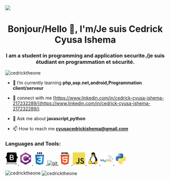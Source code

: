 
<img src="https://github.com/cedricktheone/cedricktheone/assets/133050352/2e3b01f9-3140-4ac6-98b2-d101e489dec9" width="300">


<h1 align="center">Bonjour/Hello 👋, I'm/Je suis Cedrick Cyusa Ishema</h1>
<h3 align="center">I am a student in programming and application securite./je suis étudiant en programmation et sécurité.</h3>

<p align="left"> <img src="https://komarev.com/ghpvc/?username=cedricktheone&label=Profile%20views&color=0e75b6&style=flat" alt="cedricktheone" /> </p>

- 🌱 I’m currently learning **php,asp.net,android,Programmation client/serveur**

- 📝 connect with me [https://www.linkedin.com/in/cedrick-cyusa-ishema-217232289/](https://www.linkedin.com/in/cedrick-cyusa-ishema-217232289/)

- 💬 Ask me about **javascript,python**

- 📫 How to reach me **cyusacedrickishema@gmail.com**


<p align="left">
</p>

<h3 align="left">Languages and Tools:</h3>
<p align="left"> <a href="https://getbootstrap.com" target="_blank" rel="noreferrer"> <img src="https://raw.githubusercontent.com/devicons/devicon/master/icons/bootstrap/bootstrap-plain-wordmark.svg" alt="bootstrap" width="40" height="40"/> </a> <a href="https://www.w3schools.com/cs/" target="_blank" rel="noreferrer"> <img src="https://raw.githubusercontent.com/devicons/devicon/master/icons/csharp/csharp-original.svg" alt="csharp" width="40" height="40"/> </a> <a href="https://www.w3schools.com/css/" target="_blank" rel="noreferrer"> <img src="https://raw.githubusercontent.com/devicons/devicon/master/icons/css3/css3-original-wordmark.svg" alt="css3" width="40" height="40"/> </a> <a href="https://git-scm.com/" target="_blank" rel="noreferrer"> <img src="https://www.vectorlogo.zone/logos/git-scm/git-scm-icon.svg" alt="git" width="40" height="40"/> </a> <a href="https://www.w3.org/html/" target="_blank" rel="noreferrer"> <img src="https://raw.githubusercontent.com/devicons/devicon/master/icons/html5/html5-original-wordmark.svg" alt="html5" width="40" height="40"/> </a> <a href="https://developer.mozilla.org/en-US/docs/Web/JavaScript" target="_blank" rel="noreferrer"> <img src="https://raw.githubusercontent.com/devicons/devicon/master/icons/javascript/javascript-original.svg" alt="javascript" width="40" height="40"/> </a> <a href="https://www.linux.org/" target="_blank" rel="noreferrer"> <img src="https://raw.githubusercontent.com/devicons/devicon/master/icons/linux/linux-original.svg" alt="linux" width="40" height="40"/> </a> <a href="https://www.mysql.com/" target="_blank" rel="noreferrer"> <img src="https://raw.githubusercontent.com/devicons/devicon/master/icons/mysql/mysql-original-wordmark.svg" alt="mysql" width="40" height="40"/> </a> <a href="https://www.python.org" target="_blank" rel="noreferrer"> <img src="https://raw.githubusercontent.com/devicons/devicon/master/icons/python/python-original.svg" alt="python" width="40" height="40"/> </a> </p>

<p><img align="left" src="https://github-readme-stats.vercel.app/api/top-langs?username=cedricktheone&show_icons=true&locale=en&layout=compact" alt="cedricktheone" /></p>

<p>&nbsp;<img align="center" src="https://github-readme-stats.vercel.app/api?username=cedricktheone&show_icons=true&locale=en" alt="cedricktheone" /></p>
